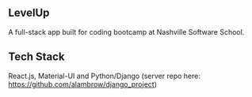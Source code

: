 ## LevelUp
A full-stack app built for coding bootcamp at Nashville Software School.

## Tech Stack
React.js, Material-UI and Python/Django (server repo here: https://github.com/alambrow/django_project)
